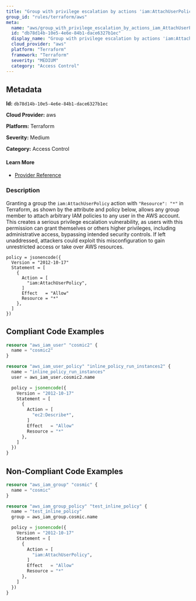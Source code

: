 ```yaml
---
title: "Group with privilege escalation by actions 'iam:AttachUserPolicy'"
group_id: "rules/terraform/aws"
meta:
  name: "aws/group_with_privilege_escalation_by_actions_iam_AttachUserPolicy"
  id: "db78d14b-10e5-4e6e-84b1-dace6327b1ec"
  display_name: "Group with privilege escalation by actions 'iam:AttachUserPolicy'"
  cloud_provider: "aws"
  platform: "Terraform"
  framework: "Terraform"
  severity: "MEDIUM"
  category: "Access Control"
---
```

## Metadata

**Id:** `db78d14b-10e5-4e6e-84b1-dace6327b1ec`

**Cloud Provider:** aws

**Platform:** Terraform

**Severity:** Medium

**Category:** Access Control

#### Learn More

 - [Provider Reference](https://registry.terraform.io/providers/hashicorp/aws/latest/docs/resources/iam_group_policy#policy)

### Description

 Granting a group the `iam:AttachUserPolicy` action with `"Resource": "*"` in Terraform, as shown by the attribute and policy below, allows any group member to attach arbitrary IAM policies to any user in the AWS account. This creates a serious privilege escalation vulnerability, as users with this permission can grant themselves or others higher privileges, including administrative access, bypassing intended security controls. If left unaddressed, attackers could exploit this misconfiguration to gain unrestricted access or take over AWS resources.

```
policy = jsonencode({
  Version = "2012-10-17"
  Statement = [
    {
      Action = [
        "iam:AttachUserPolicy",
      ]
      Effect   = "Allow"
      Resource = "*"
    },
  ]
})
```


## Compliant Code Examples
```terraform
resource "aws_iam_user" "cosmic2" {
  name = "cosmic2"
}

resource "aws_iam_user_policy" "inline_policy_run_instances2" {
  name = "inline_policy_run_instances"
  user = aws_iam_user.cosmic2.name

  policy = jsonencode({
    Version = "2012-10-17"
    Statement = [
      {
        Action = [
          "ec2:Describe*",
        ]
        Effect   = "Allow"
        Resource = "*"
      },
    ]
  })
}

```
## Non-Compliant Code Examples
```terraform
resource "aws_iam_group" "cosmic" {
  name = "cosmic"
}

resource "aws_iam_group_policy" "test_inline_policy" {
  name = "test_inline_policy"
  group = aws_iam_group.cosmic.name

  policy = jsonencode({
    Version = "2012-10-17"
    Statement = [
      {
        Action = [
          "iam:AttachUserPolicy",
        ]
        Effect   = "Allow"
        Resource = "*"
      },
    ]
  })
}

```